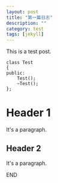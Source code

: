 ```yaml
---
layout: post
title: "第一篇日志"
description: ""
category: test
tags: [jekyll]
---
```

This is a test post.

    class Test
    {
    public:
        Test();
        ~Test();
    };


Header 1
========
It's a paragraph.

Header 2
--------
It's a paragraph.

END
